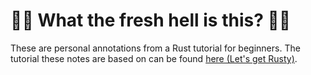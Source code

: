 # 🤷‍♂️ What the fresh hell is this? 🤷‍♂️
These are personal annotations from a Rust tutorial for beginners. 
The tutorial these notes are based on can be found [here (Let's get Rusty)](https://www.youtube.com/watch?v=OX9HJsJUDxA&list=PLai5B987bZ9CoVR-QEIN9foz4QCJ0H2Y8&index=1).   